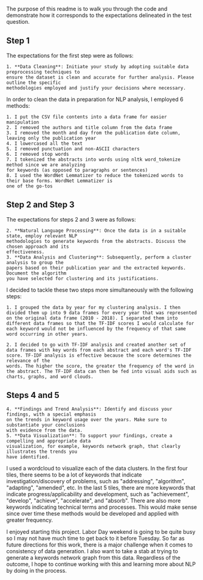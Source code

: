 The purpose of this readme is to walk you through the code and demonstrate how it corresponds to the expectations delineated in the test question.

## Step 1
The expectations for the first step were as follows: 

```
1. **Data Cleaning**: Initiate your study by adopting suitable data preprocessing techniques to
ensure the dataset is clean and accurate for further analysis. Please outline the specific
methodologies employed and justify your decisions where necessary.
```

In order to clean the data in preparation for NLP analysis, I employed 6 methods: 

```
1. I put the CSV file contents into a data frame for easier manipulation
2. I removed the authors and title column from the data frame
3. I removed the month and day from the publication date column, leaving only the publication year
4. I lowercased all the text
5. I removed punctuation and non-ASCII characters
6. I removed stop words
7. I tokenized the abstracts into words using nltk word_tokenize method since we are analyzing
for keywords (as opposed to paragraphs or sentences)
8. I used the WordNet Lemmatizer to reduce the tokenized words to their base forms. WordNet Lemmatizer is
one of the go-tos  
```

## Step 2 and Step 3
The expectations for steps 2 and 3 were as follows: 

```
2. **Natural Language Processing**: Once the data is in a suitable state, employ relevant NLP
methodologies to generate keywords from the abstracts. Discuss the chosen approach and its
effectiveness.
3. **Data Analysis and Clustering**: Subsequently, perform a cluster analysis to group the
papers based on their publication year and the extracted keywords. Document the algorithm
you have selected for clustering and its justifications.
```
I decided to tackle these two steps more simultaneously with the following steps: 

```
1. I grouped the data by year for my clustering analysis. I then divided them up into 9 data frames for every year that was represented on the original data frame (2010 - 2018). I separated them into different data frames so that the TF-IDF scores I would calculate for each keyword would not be influenced by the frequency of that same word occurring in other years. 

2. I decided to go with TF-IDF analysis and created another set of data frames with key words from each abstract and each word's TF-IDF score. TF-IDF analysis is effective because the score determines the relevance of the 
words. The higher the score, the greater the frequency of the word in the abstract. The TF-IDF data can then be fed into visual aids such as charts, graphs, and word clouds. 
```
## Steps 4 and 5

```
4. **Findings and Trend Analysis**: Identify and discuss your findings, with a special emphasis
on the trends in keyword usage over the years. Make sure to substantiate your conclusions
with evidence from the data.
5. **Data Visualization**: To support your findings, create a compelling and appropriate data
visualization, for example, keywords network graph, that clearly illustrates the trends you
have identified.
```
I used a wordcloud to visualize each of the data clusters. In the first four tiles, there seems to be a lot of keywords that indicate investigation/discovery of problems, such as "addressing", "algorithm", "adapting", "amended", etc. In the last 5 tiles, there are more keywords that indicate progress/applicability and development, such as "achievement", "develop", "achieve", "accelerate", and "absorb". There are also more keywords indicating technical terms and processes. This would make sense since over time these methods would be developed and applied with greater frequency. 

I enjoyed starting this project. Labor Day weekend is going to be quite busy so I may not have much time to get back to it before Tuesday. So far as future directions for this work, there is a major challenge when it comes to consistency of data generation. I also want to take a stab at trying to generate a keywords network graph from this data. Regardless of the outcome, I hope to continue working with this and learning more about NLP by doing in the process. 
